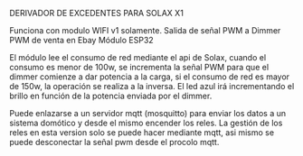 DERIVADOR DE EXCEDENTES PARA SOLAX X1

Funciona con modulo WIFI v1 solamente.
Salida de señal PWM a Dimmer PWM de venta en Ebay
Módulo ESP32

El módulo lee el consumo de red mediante el api de Solax, cuando el consumo es menor de 100w, se incrementa la señal PWM para que el dimmer comienze a dar potencia a la carga, si el consumo de red es mayor de 150w, la operación se realiza a la inversa. El led azul irá incrementando el brillo en función de la potencia enviada por el dimmer.

Puede enlazarse a un servidor mqtt (mosquitto) para enviar los datos a un sistema domótico y desde el mismo encender los reles.
La gestión de los reles en esta version solo se puede hacer mediante mqtt, asi mismo se puede desconectar la señal pwm desde el procolo mqtt.


